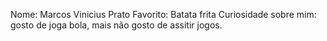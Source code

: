 Nome: Marcos Vinicius
Prato Favorito: Batata frita
Curiosidade sobre mim: gosto de joga bola, mais não gosto de assitir jogos.
